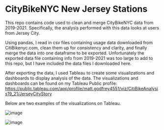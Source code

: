 # CityBikeNYC New Jersey Stations
This repo contains code used to clean and merge CityBikeNYC data from 2019-2021. Specifically, the analysis performed with this data looks at users from Jersey City. 

Using pandas, I read in csv files containing usage data downloaded from CitiBikenyc.com, clean them up for consistency and clarity, and finally merge the data into one dataframe to be exported. Unfortunately the exported data file containing info from 2019-2021 was too large to add to this repo, but I have included the data files I downloaded here.

After exporting the data, I used Tableau to create some visualizations and dashboards to display analysis of the data. The visualizations and dashboards can be found on my Tableau Public profile: https://public.tableau.com/app/profile/matt.godfrey4551/viz/CitiBikeAnalysis19_21/JerseyCityStory

Below are two examples of the visualizations on Tableau.

![image](https://user-images.githubusercontent.com/87830922/167731737-cd446386-8cdc-4adc-8158-6f0e36efab35.png)

![image](https://user-images.githubusercontent.com/87830922/167731821-51e109f7-2f6b-4d67-bde8-9f1fc77dc706.png)

